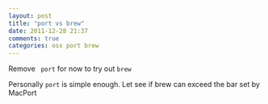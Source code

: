 ```yaml
---
layout: post
title: "port vs brew"
date: 2011-12-28 21:37
comments: true
categories: osx port brew
---
```


Remove `` port`` for now to try out ``brew``


Personally ``port`` is simple enough. Let see if brew can exceed the bar set by MacPort


